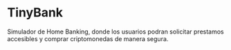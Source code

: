 # TinyBank
Simulador de Home Banking, donde los usuarios podran solicitar prestamos accesibles y comprar criptomonedas de manera segura. 
